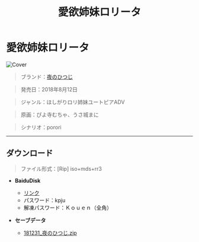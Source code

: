 ﻿---
layout: mypost
title: 愛欲姉妹ロリータ
categories: [夜のひつじ]
---

# 愛欲姉妹ロリータ

![Cover](181231_夜のひつじ.jpg)

> ブランド：<a href="http://yorunohitsuji.xii.jp/" target="_blank">夜のひつじ</a>

> 発売日：2018年8月12日

> ジャンル：ほしがりロリ姉妹ユートピアADV

> 原画：ぴよ寺むちゃ、うさ城まに

> シナリオ：porori

---
## ダウンロード
> ファイル形式：[Rip] iso+mds+rr3

  - **BaiduDisk**

    - [リンク](https://pan.baidu.com/s/1oylExldG-w_8GWvMT-PzPg)
    - パスワード：kpju
    - 解凍パスワード：Ｋｏｕｅｎ（全角）
  - **セーブデータ**

    - [181231_夜のひつじ.zip](181231_夜のひつじ.zip)
